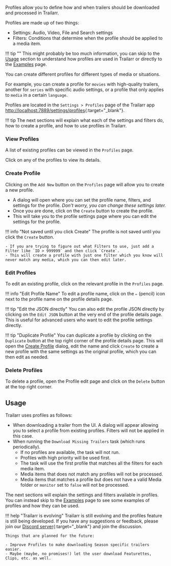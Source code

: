 Profiles allow you to define how and when trailers should be downloaded and processed in Trailarr.

Profiles are made up of two things:

- Settings: Audio, Video, File and Search settings
- Filters: Conditions that determine when the profile should be applied to a media item.

!!! tip ""
    This might probably be too much information, you can skip to the [Usage](#usage) section to understand how profiles are used in Trailarr or directly to the [Examples](examples.md) page.

You can create different profiles for different types of media or situations. 

For example, you can create a profile for `movies` with high-quality trailers, another for `series` with specific audio settings, or a profile that only applies to `media` in a certain `language`.

Profiles are located in the `Settings > Profiles` page of the Trailarr app [http://localhost:7889/settings/profiles](http://localhost:8000/settings/profiles){:target="_blank"}.

!!! tip
    The next sections will explain what each of the settings and filters do, how to create a profile, and how to use profiles in Trailarr.



### View Profiles

A list of existing profiles can be viewed in the `Profiles` page.

Click on any of the profiles to view its details.


### Create Profile

Clicking on the `Add New` button on the `Profiles` page will allow you to create a new profile.

- A dialog will open where you can set the profile name, filters, and settings for the profile. _Don't worry, you can change these settings later._
- Once you are done, click on the `Create` button to create the profile.
- This will take you to the profile settings page where you can edit the settings for the profile.

!!! info "Not saved until you click Create"
    The profile is not saved until you click the `Create` button. 
    
    - If you are trying to figure out what Filters to use, just add a Filter like `ID > 999999` and then click `Create`. 
    - This will create a profile with just one filter which you know will never match any media, which you can then edit later.

### Edit Profiles

To edit an existing profile, click on the relevant profile in the `Profiles` page.

!!! info "Edit Profile Name"
    To edit a profile name, click on the `✏️` (pencil) icon next to the profile name on the profile details page.

!!! tip "Edit the JSON directly"
    You can also edit the profile JSON directly by clicking on the `Edit JSON` button at the very end of the profile details page. This is useful for advanced users who want to edit the profile settings directly.

!!! tip "Duplicate Profile"
    You can duplicate a profile by clicking on the `Duplicate` button at the top right corner of the profile details page. This will open the [Create Profile](#create-profile) dialog, edit the name and click `Create` to create a new profile with the same settings as the original profile, which you can then edit as needed.

### Delete Profiles

To delete a profile, open the Profile edit page and click on the `Delete` button at the top right corner.


## Usage

Trailarr uses profiles as follows:

- When downloading a trailer from the UI. A dialog will appear allowing you to select a profile from existing profiles. Filters will not be applied in this case.
- When running the `Download Missing Trailers` task (which runs periodically). 
    - If no profiles are available, the task will not run.
    - Profiles with high priority will be used first.
    - The task will use the first profile that matches all the filters for each media item.
    - Media items that does not match any profiles will not be processed.
    - Media items that matches a profile but does not have a valid Media folder or `monitor` set to `false` will not be processed.

The next sections will explain the settings and filters available in profiles. You can instead skip to the [Examples](examples.md) page to see some examples of profiles and how they can be used.


!!! help "Trailarr is evolving"
    Trailarr is still evolving and the profiles feature is still being developed. If you have any suggestions or feedback, please join our [Discord server](https://discord.gg/KKPr5kQEzQ){:target="_blank"} and join the discussion.

    Things that are planned for the future:

    - Improve Profiles to make downloading Season specific trailers easier.
    - Maybe (maybe, no promises!) let the user download Featurettes, Clips, etc. as well.